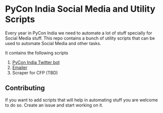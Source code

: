 # PyCon India Social Media and Utility Scripts

Every year in PyCon India we need to automate a lot of stuff specially for Social Media stuff. This repo contains a bunch of utility scripts that can be used to automate Social Media and other tasks.

It contains the following scripts

1. [PyCon India Twitter bot](inpycon-twitterbot)
2. [Emailer](pycon-emailer)
3. Scraper for CFP (TBD)

## Contributing

If you want to add scripts that will help in automating stuff you are welcome to do so. Create an issue and start working on it.
